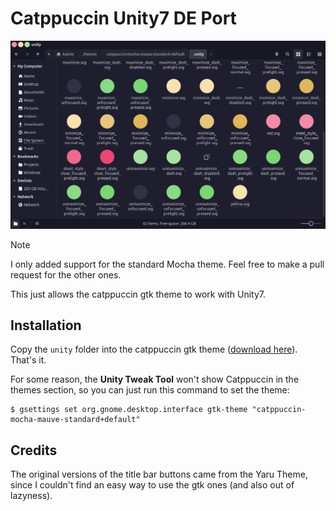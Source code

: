 # Catppuccin Unity7 DE Port

![screenshot](./updated_screenshot.png)

> [!NOTE]
> I only added support for the standard Mocha theme. Feel free to make a pull request for the other ones.

This just allows the catppuccin gtk theme to work with Unity7.

## Installation

Copy the `unity` folder into the catppuccin gtk theme ([download here](https://github.com/catppuccin/gtk)). That's it.

For some reason, the **Unity Tweak Tool** won't show Catppuccin in the themes section,
so you can just run this command to set the theme:

```
$ gsettings set org.gnome.desktop.interface gtk-theme "catppuccin-mocha-mauve-standard+default"
```

## Credits

The original versions of the title bar buttons came from the Yaru Theme, since I couldn't find an easy way to use the gtk ones
(and also out of lazyness).
